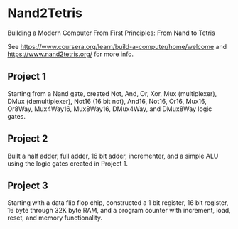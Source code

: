 # Nand2Tetris
Building a Modern Computer From First Principles: From Nand to Tetris

See https://www.coursera.org/learn/build-a-computer/home/welcome and https://www.nand2tetris.org/ for more info.


## Project 1

Starting from a Nand gate, created Not, And, Or, Xor, Mux (multiplexer), DMux (demultiplexer), Not16 (16 bit not), And16, Not16, Or16, Mux16, Or8Way, Mux4Way16, Mux8Way16, DMux4Way, and DMux8Way logic gates.

## Project 2

Built a half adder, full adder, 16 bit adder, incrementer, and a simple ALU using the logic gates created in Project 1.

## Project 3

Starting with a data flip flop chip, constructed a 1 bit register, 16 bit register, 16 byte through 32K byte RAM, and a program counter with increment, load, reset, and memory functionality.
